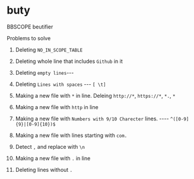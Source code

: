 # buty
BBSCOPE beutifier

Problems to solve
  1. Deleting `NO_IN_SCOPE_TABLE`
  2. Deleting whole line that includes `Github` in it
  3. Deleting `empty lines`---
  4. Deleting `Lines with spaces` --- `[ \t]`

  
  
  
  1. Making a new file with `*` in line. Deleing `http://*`, `https://*`, `*.`, `*`
  2. Making a new file with `http` in line
  3. Making a new file with `Numbers with 9/10 Charecter` lines. ---- `^([0-9]{9}|[0-9]{10})$`
  4. Making a new file with lines starting with `com.`
  5. Detect `,` and replace with `\n`
  6. Making a new file with `.` in line
  7. Deleting lines without `.`

